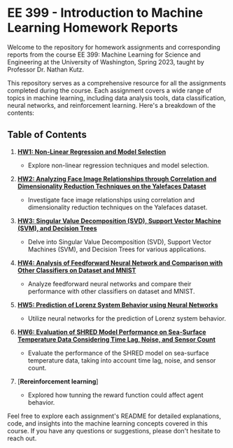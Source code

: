 # EE 399 - Introduction to Machine Learning Homework Reports

Welcome to the repository for homework assignments and corresponding reports from the course EE 399: Machine Learning for Science and Engineering at the University of Washington, Spring 2023, taught by Professor Dr. Nathan Kutz.

This repository serves as a comprehensive resource for all the assignments completed during the course. Each assignment covers a wide range of topics in machine learning, including data analysis tools, data classification, neural networks, and reinforcement learning. Here's a breakdown of the contents:

## Table of Contents

1. [**HW1: Non-Linear Regression and Model Selection**](./HW1/README.rst)
    - Explore non-linear regression techniques and model selection.
   
2. [**HW2: Analyzing Face Image Relationships through Correlation and Dimensionality Reduction Techniques on the Yalefaces Dataset**](./HW2/README.md)
    - Investigate face image relationships using correlation and dimensionality reduction techniques on the Yalefaces dataset.
   
3. [**HW3: Singular Value Decomposition (SVD), Support Vector Machine (SVM), and Decision Trees**](./HW3/README.md)
    - Delve into Singular Value Decomposition (SVD), Support Vector Machines (SVM), and Decision Trees for various applications.
   
4. [**HW4: Analysis of Feedforward Neural Network and Comparison with Other Classifiers on Dataset and MNIST**](./HW4/README.md)
    - Analyze feedforward neural networks and compare their performance with other classifiers on dataset and MNIST.
   
5. [**HW5: Prediction of Lorenz System Behavior using Neural Networks**](./HW5/README.md)
    - Utilize neural networks for the prediction of Lorenz system behavior.
   
6. [**HW6: Evaluation of SHRED Model Performance on Sea-Surface Temperature Data Considering Time Lag, Noise, and Sensor Count**](./HW6/README.md)
    - Evaluate the performance of the SHRED model on sea-surface temperature data, taking into account time lag, noise, and sensor count.
7. [**Rereinforcement learning**]
   - Explored how tunning the reward function could affect agent behavior.

Feel free to explore each assignment's README for detailed explanations, code, and insights into the machine learning concepts covered in this course. If you have any questions or suggestions, please don't hesitate to reach out.
